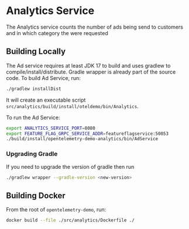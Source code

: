 # Analytics Service

The Analytics service counts the number of ads being send to customers and in which category the were requested

## Building Locally

The Ad service requires at least JDK 17 to build and uses gradlew to
compile/install/distribute. Gradle wrapper is already part of the source code.
To build Ad Service, run:

```sh
./gradlew installDist
```

It will create an executable script
`src/analytics/build/install/oteldemo/bin/Analytics`.

To run the Ad Service:

```sh
export ANALYTICS_SERVICE_PORT=8080
export FEATURE_FLAG_GRPC_SERVICE_ADDR=featureflagservice:50053
./build/install/opentelemetry-demo-analytics/bin/AdService
```

### Upgrading Gradle

If you need to upgrade the version of gradle then run

```sh
./gradlew wrapper --gradle-version <new-version>
```

## Building Docker

From the root of `opentelemetry-demo`, run:

```sh
docker build --file ./src/analytics/Dockerfile ./
```

